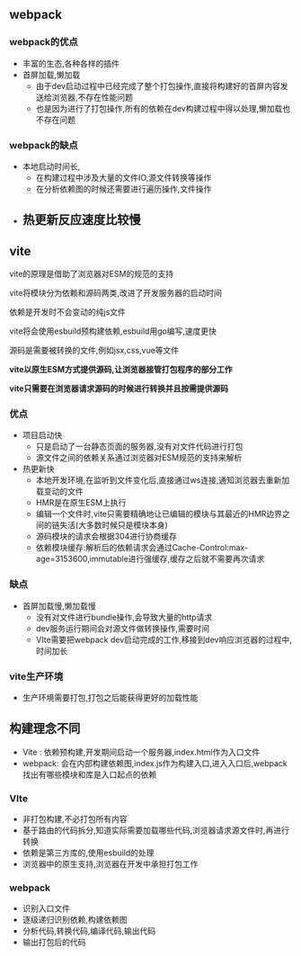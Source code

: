 ## webpack

### webpack的优点

- 丰富的生态,各种各样的插件
- 首屏加载,懒加载 
  - 由于dev启动过程中已经完成了整个打包操作,直接将构建好的首屏内容发送给浏览器,不存在性能问题
  - 也是因为进行了打包操作,所有的依赖在dev构建过程中得以处理,懒加载也不存在问题

### webpack的缺点

- 本地启动时间长,
  - 在构建过程中涉及大量的文件IO,源文件转换等操作
  - 在分析依赖图的时候还需要进行遍历操作,文件操作
- 热更新反应速度比较慢
  - 

## vite

vite的原理是借助了浏览器对ESM的规范的支持

vite将模块分为依赖和源码两类,改进了开发服务器的启动时间

依赖是开发时不会变动的纯js文件

vite将会使用esbuild预构建依赖,esbuild用go编写,速度更快

源码是需要被转换的文件,例如jsx,css,vue等文件

**vite以原生ESM方式提供源码,让浏览器接管打包程序的部分工作**

**vite只需要在浏览器请求源码的时候进行转换并且按需提供源码**

### 优点

- 项目启动快
  - 只是启动了一台静态页面的服务器,没有对文件代码进行打包
  - 源文件之间的依赖关系通过浏览器对ESM规范的支持来解析
- 热更新快
  - 本地开发环境,在监听到文件变化后,直接通过ws连接,通知浏览器去重新加载变动的文件
  - HMR是在原生ESM上执行
  - 编辑一个文件时,vite只需要精确地让已编辑的模块与其最近的HMR边界之间的链失活(大多数时候只是模块本身)
  - 源码模块的请求会根据304进行协商缓存
  - 依赖模块缓存:解析后的依赖请求会通过Cache-Control:max-age=3153600,immutable进行强缓存,缓存之后就不需要再次请求

### 缺点

- 首屏加载慢,懒加载慢
  - 没有对文件进行bundle操作,会导致大量的http请求
  - dev服务运行期间会对源文件做转换操作,需要时间
  - VIte需要把webpack dev启动完成的工作,移接到dev响应浏览器的过程中,时间加长

### vite生产环境

- 生产环境需要打包,打包之后能获得更好的加载性能

## 构建理念不同

- Vite : 依赖预构建,开发期间启动一个服务器,index.html作为入口文件
- webpack: 会在内部构建依赖图,index.js作为构建入口,进入入口后,webpack找出有哪些模块和库是入口起点的依赖

### VIte

- 非打包构建,不必打包所有内容
- 基于路由的代码拆分,知道实际需要加载哪些代码,浏览器请求源文件时,再进行转换
- 依赖是第三方库的,使用esbuild的处理
- 浏览器中的原生支持,浏览器在开发中承担打包工作

### webpack

- 识别入口文件
- 逐级递归识别依赖,构建依赖图
- 分析代码,转换代码,编译代码,输出代码
- 输出打包后的代码


